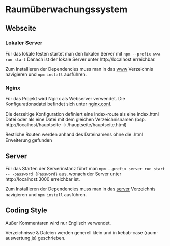 # Raumüberwachungssystem

## Webseite

### Lokaler Server

Für das lokale testen startet man den lokalen Server mit `npm --prefix www run start`
Danach ist der lokale Server unter http://localhost erreichbar.

Zum Installieren der Dependencies muss man in das [www](www) Verzeichnis navigieren und `npm install` ausführen.

### Nginx

Für das Projekt wird Nginx als Webserver verwendet. Die Konfigurationsdatei befindet sich unter [nginx.conf](nginx.conf).

Die derzeitige Konfiguration definiert eine Index-route als eine index.html Datei oder
als eine Datei mit dem gleichen Verzeichnisnamen (bsp. http://localhost/hauptseite → /hauptseite/hauptseite.html)

Restliche Routen werden anhand des Dateinamens ohne die .html Erweiterung gefunden

## Server

Für das Starten der Serverinstanz führt man `npm --prefix server run start -- -password {Password}` aus,
wonach der Server unter http://localhost:3000 erreichbar ist.

Zum Installieren der Dependencies muss man in das [server](server) Verzeichnis navigieren und `npm install` ausführen.

## Coding Style

Außer Kommentaren wird nur Englisch verwendet.

Verzeichnisse & Dateien werden generell klein und in kebab-case (raum-auswertung.js) geschrieben.

